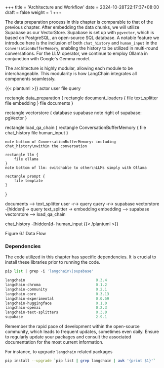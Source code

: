 +++
title = 'Architecture and Workflow'
date = 2024-10-28T22:17:37+08:00
draft = false
weight = 1
+++

The data preparation process in this chapter is comparable to that of the previous chapter. After embedding the data chunks, we will utilize Supabase as our VectorStore. Supabase is set up with `pgvector`, which is based on PostgreSQL, an open-source SQL database. A notable feature we introduce here is the inclusion of both `chat_history` and `human_input` in the `ConversationBufferMemory`, enabling the history to be utilized in multi-round conversations. For the LLM operator, we continue to employ Ollama in conjunction with Google's Gemma model.

The architecture is highly modular, allowing each module to be interchangeable. This modularity is how LangChain integrates all components seamlessly.

{{< plantuml >}}
actor user
file query

rectangle data_preparation {
    rectangle document_loaders {
        file text_splitter
        file embedding
    }
    file documents
}

rectangle vectorstore {
    database supabase
    note right of supabase: pgVector
}

rectangle load_qa_chain {
    rectangle ConversationBufferMemory {
        file chat_history
        file human_input
        }

    note bottom of ConversationBufferMemory: including chat_history\nwithin the conversation

    rectangle llm {
        file ollama
    }
    note bottom of llm: switchable to other\nLLMs simply with Ollama

    rectangle prompt {
        file template
    }
}

documents --> text_splitter
user -r-> query
query -r-> supabase
vectorstore -[hidden]l-> query
text_splitter -> embedding
embedding --> supabase
vectorstore --> load_qa_chain

chat_history -[hidden]d- human_input
{{< /plantuml >}}

Figure 6.1 Data Flow


### Dependencies

The code utilized in this chapter has specific dependencies. It is crucial to install these libraries prior to running the code.

```py
pip list | grep -i 'langchain\|supabase'

langchain                                0.3.4
langchain-chroma                         0.1.2
langchain-community                      0.2.1
langchain-core                           0.3.13
langchain-experimental                   0.0.59
langchain-huggingface                    0.1.0
langchain-openai                         0.2.3
langchain-text-splitters                 0.3.0
supabase                                 2.9.1
```

Remember the rapid pace of development within the open-source community, which leads to frequent updates, sometimes even daily. Ensure to regularly update your packages and consult the associated documentation for the most current information.

For instance, to upgrade `langchain` related packages

```sh
pip install --upgrade `pip list | grep langchain | awk '{print $1}'`
```
